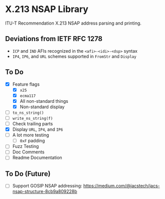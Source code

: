 # X.213 NSAP Library

ITU-T Recommendation X.213 NSAP address parsing and printing.


## Deviations from IETF RFC 1278

- `ICP` and `IND` AFIs recognized in the `<afi>-<idi>-<dsp>` syntax
- `IP4`, `IP6`, and `URL` schemes supported in `FromStr` and `Display`

## To Do

- [x] Feature flags
  - [x] `x25`
  - [x] `ecma117`
  - [x] All non-standard things
  - [x] Non-standard display
- [ ] `to_ns_string()`
- [ ] `write_ns_string(f)`
- [ ] Check trailing parts
- [x] Display `URL`, `IP4`, and `IP6`
- [ ] A lot more testing
  - [ ] `0xF` padding
- [ ] Fuzz Testing
- [ ] Doc Comments
- [ ] Readme Documentation

## To Do (Future)

- [ ] Support GOSIP NSAP addressing: https://medium.com/@jacstech/jacs-nsap-structure-8cb9a809228b

